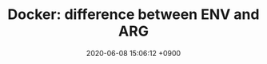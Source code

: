 ---
layout: post
title: "Docker: difference between ENV and ARG"
date: "2020-06-08 15:06:12 +0900"
---
